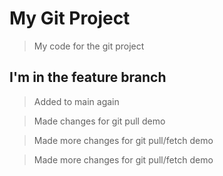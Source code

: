 # My Git Project

> My code for the git project

## I'm in the feature branch

> Added to main again

> Made changes for git pull demo

> Made more changes for git pull/fetch demo

> Made more changes for git pull/fetch demo
